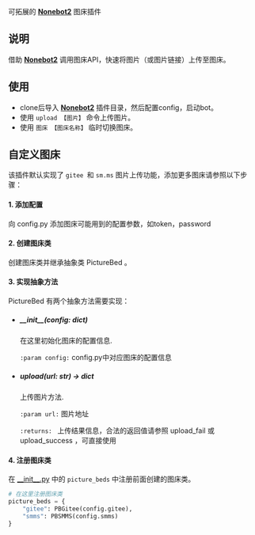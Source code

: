 可拓展的 **[Nonebot2](https://github.com/nonebot/nonebot2)** 图床插件

## 说明

借助  **[Nonebot2](https://github.com/nonebot/nonebot2)** 调用图床API，快速将图片（或图片链接）上传至图床。

## 使用

- clone后导入 **[Nonebot2](https://github.com/nonebot/nonebot2)** 插件目录，然后配置config，启动bot。
- 使用 `upload 【图片】` 命令上传图片。
- 使用 `图床 【图床名称】` 临时切换图床。

## 自定义图床

该插件默认实现了 `gitee `和 `sm.ms` 图片上传功能，添加更多图床请参照以下步骤：

#### 1. 添加配置

向 config.py 添加图床可能用到的配置参数，如token，password

#### 2. 创建图床类

创建图床类并继承抽象类 PictureBed 。

#### 3. 实现抽象方法

PictureBed 有两个抽象方法需要实现：

- ##### _\_init\_\_(config: dict)

  在这里初始化图床的配置信息.

  `:param config:` config.py中对应图床的配置信息

- ##### upload(url: str) -> dict

  上传图片方法.

  `:param url:` 图片地址

  `:returns: ` 上传结果信息，合法的返回值请参照 upload_fail 或 upload_success ，可直接使用

#### 4. 注册图床类

在 [\_\_init\_\_.py](./__init__.py) 中的 `picture_beds` 中注册前面创建的图床类。

```python
# 在这里注册图床类
picture_beds = {
    "gitee": PBGitee(config.gitee),
    "smms": PBSMMS(config.smms)
}
```

